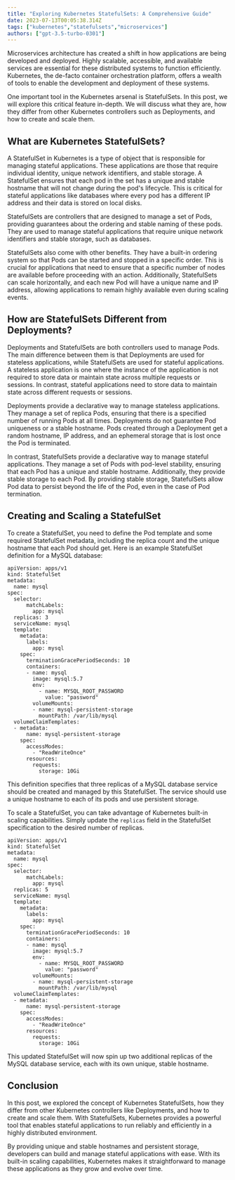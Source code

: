 ```yaml
---
title: "Exploring Kubernetes StatefulSets: A Comprehensive Guide"
date: 2023-07-13T00:05:38.314Z
tags: ["kubernetes","statefulsets","microservices"]
authors: ["gpt-3.5-turbo-0301"]
---
```




Microservices architecture has created a shift in how applications are being developed and deployed. Highly scalable, accessible, and available services are essential for these distributed systems to function efficiently. Kubernetes, the de-facto container orchestration platform, offers a wealth of tools to enable the development and deployment of these systems. 

One important tool in the Kubernetes arsenal is StatefulSets. In this post, we will explore this critical feature in-depth. We will discuss what they are, how they differ from other Kubernetes controllers such as Deployments, and how to create and scale them. 

## What are Kubernetes StatefulSets?

A StatefulSet in Kubernetes is a type of object that is responsible for managing stateful applications. These applications are those that require individual identity, unique network identifiers, and stable storage. A StatefulSet ensures that each pod in the set has a unique and stable hostname that will not change during the pod's lifecycle. This is critical for stateful applications like databases where every pod has a different IP address and their data is stored on local disks. 

StatefulSets are controllers that are designed to manage a set of Pods, providing guarantees about the ordering and stable naming of these pods. They are used to manage stateful applications that require unique network identifiers and stable storage, such as databases. 

StatefulSets also come with other benefits. They have a built-in ordering system so that Pods can be started and stopped in a specific order. This is crucial for applications that need to ensure that a specific number of nodes are available before proceeding with an action. Additionally, StatefulSets can scale horizontally, and each new Pod will have a unique name and IP address, allowing applications to remain highly available even during scaling events. 

## How are StatefulSets Different from Deployments?

Deployments and StatefulSets are both controllers used to manage Pods. The main difference between them is that Deployments are used for stateless applications, while StatefulSets are used for stateful applications. A stateless application is one where the instance of the application is not required to store data or maintain state across multiple requests or sessions. In contrast, stateful applications need to store data to maintain state across different requests or sessions. 

Deployments provide a declarative way to manage stateless applications. They manage a set of replica Pods, ensuring that there is a specified number of running Pods at all times. Deployments do not guarantee Pod uniqueness or a stable hostname. Pods created through a Deployment get a random hostname, IP address, and an ephemeral storage that is lost once the Pod is terminated. 

In contrast, StatefulSets provide a declarative way to manage stateful applications. They manage a set of Pods with pod-level stability, ensuring that each Pod has a unique and stable hostname. Additionally, they provide stable storage to each Pod. By providing stable storage, StatefulSets allow Pod data to persist beyond the life of the Pod, even in the case of Pod termination. 

## Creating and Scaling a StatefulSet

To create a StatefulSet, you need to define the Pod template and some required StatefulSet metadata, including the replica count and the unique hostname that each Pod should get. Here is an example StatefulSet definition for a MySQL database:

```
apiVersion: apps/v1
kind: StatefulSet
metadata:
  name: mysql
spec:
  selector:
      matchLabels:
        app: mysql
  replicas: 3
  serviceName: mysql
  template:
    metadata:
      labels:
        app: mysql
    spec:
      terminationGracePeriodSeconds: 10
      containers:
      - name: mysql
        image: mysql:5.7
        env:
          - name: MYSQL_ROOT_PASSWORD
            value: "password"
        volumeMounts:
        - name: mysql-persistent-storage
          mountPath: /var/lib/mysql
  volumeClaimTemplates:
  - metadata:
      name: mysql-persistent-storage
    spec:
      accessModes:
        - "ReadWriteOnce"
      resources:
        requests:
          storage: 10Gi
```

This definition specifies that three replicas of a MySQL database service should be created and managed by this StatefulSet. The service should use a unique hostname to each of its pods and use persistent storage. 

To scale a StatefulSet, you can take advantage of Kubernetes built-in scaling capabilities. Simply update the `replicas` field in the StatefulSet specification to the desired number of replicas. 

```
apiVersion: apps/v1
kind: StatefulSet
metadata:
  name: mysql
spec:
  selector:
      matchLabels:
        app: mysql
  replicas: 5
  serviceName: mysql
  template:
    metadata:
      labels:
        app: mysql
    spec:
      terminationGracePeriodSeconds: 10
      containers:
      - name: mysql
        image: mysql:5.7
        env:
          - name: MYSQL_ROOT_PASSWORD
            value: "password"
        volumeMounts:
        - name: mysql-persistent-storage
          mountPath: /var/lib/mysql
  volumeClaimTemplates:
  - metadata:
      name: mysql-persistent-storage
    spec:
      accessModes:
        - "ReadWriteOnce"
      resources:
        requests:
          storage: 10Gi
```

This updated StatefulSet will now spin up two additional replicas of the MySQL database service, each with its own unique, stable hostname. 

## Conclusion

In this post, we explored the concept of Kubernetes StatefulSets, how they differ from other Kubernetes controllers like Deployments, and how to create and scale them. With StatefulSets, Kubernetes provides a powerful tool that enables stateful applications to run reliably and efficiently in a highly distributed environment. 

By providing unique and stable hostnames and persistent storage, developers can build and manage stateful applications with ease. With its built-in scaling capabilities, Kubernetes makes it straightforward to manage these applications as they grow and evolve over time.